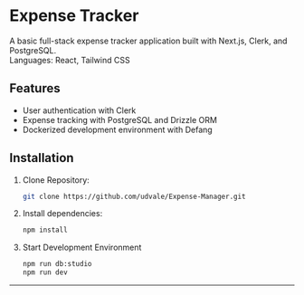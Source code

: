 # Expense Tracker
A basic full-stack expense tracker application built with Next.js, Clerk, and PostgreSQL. <br>
Languages: React, Tailwind CSS 


## Features
- User authentication with Clerk
- Expense tracking with PostgreSQL and Drizzle ORM
- Dockerized development environment with Defang
  
## Installation
1. Clone Repository: 
   ```sh
   git clone https://github.com/udvale/Expense-Manager.git
2. Install dependencies:
    ```sh
    npm install
3. Start Development Environment
   ```sh
   npm run db:studio
   npm run dev
---
